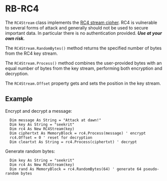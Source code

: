 # RB-RC4

The `RC4Stream` class implements the [RC4 stream cipher](https://en.wikipedia.org/wiki/RC4). RC4 is vulnerable to several forms of attack and generally
should not be used to secure important data. In particular there is no authentication provided. ***Use at your own risk.***

The `RC4Stream.RandomBytes()` method returns the specified number of bytes from the RC4 key stream. 

The `RC4Stream.Process()` method combines the user-provided bytes with an equal number of bytes from the key stream, performing
both encryption and decryption.

The `RC4Stream.Offset` property gets and sets the position in the key stream.

## Example
Encrypt and decrypt a message:
```realbasic
  Dim message As String = "Attack at dawn!"
  Dim key As String = "seekrit"
  Dim rc4 As New RC4Stream(key)
  Dim ciphertxt As MemoryBlock = rc4.Process(message) ' encrypt
  rc4.Offset = 0 ' reset for decryption
  Dim cleartxt As String = rc4.Process(ciphertxt) ' decrypt
```

Generate random bytes:
```realbasic
  Dim key As String = "seekrit"
  Dim rc4 As New RC4Stream(key)
  Dim rand As MemoryBlock = rc4.RandomBytes(64) ' generate 64 pseudo-random bytes
```
